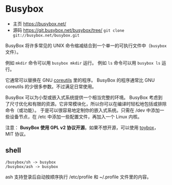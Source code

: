 # Busybox

- 主页 https://busybox.net/
- 源码 https://git.busybox.net/busybox/tree/ `git clone git://busybox.net/busybox.git`

BusyBox 将许多常见的 UNIX 命令缩减结合到一个单一的可执行文件中（`busybox` 文件）。

例如 `mkdir` 命令可以用 `busybox mkdir` 运行。
例如 `ls` 命令可以用 `busybox ls` 运行。

它通常可以替换在 GNU [coreutils](http://git.savannah.gnu.org/gitweb/?p=coreutils.git) 里的程序。
BusyBox 的程序通常比 GNU coreutils 的少很多参数。不过满足日常使用。

BusyBox 可以为小型或嵌入式系统提供一个相当完整的环境。
BusyBox 考虑到了尺寸优化和有限的资源。它非常模块化，所以你可以在编译时轻松地包括或排除命令（或功能）。
于是可以很容易地定制你的嵌入式系统。只需在 /dev 中添加一些设备节点，在 /etc 中添加一些配置文件，再加入一个 Linux 内核。

注意： **BusyBox 使用 GPL v2 协议开源**。如果不想开源，可以使用 [toybox](https://landley.net/toybox/)，MIT 协议。

## shell

```
/busybox/sh -> busybox
/busybox/ash -> busybox
```

ash 支持登录后自动按顺序执行 /etc/profile 和 ~/.profile 文件里的内容。
